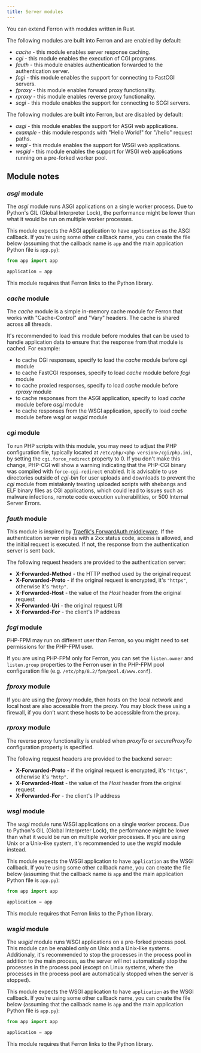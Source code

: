 ```yaml
---
title: Server modules
---
```


You can extend Ferron with modules written in Rust.

The following modules are built into Ferron and are enabled by default:

- _cache_ - this module enables server response caching.
- _cgi_ - this module enables the execution of CGI programs.
- _fauth_ - this module enables authentication forwarded to the authentication server.
- _fcgi_ - this module enables the support for connecting to FastCGI servers.
- _fproxy_ - this module enables forward proxy functionality.
- _rproxy_ - this module enables reverse proxy functionality.
- _scgi_ - this module enables the support for connecting to SCGI servers.

The following modules are built into Ferron, but are disabled by default:

- _asgi_ - this module enables the support for ASGI web applications.
- _example_ - this module responds with "Hello World!" for "/hello" request paths.
- _wsgi_ - this module enables the support for WSGI web applications.
- _wsgid_ - this module enables the support for WSGI web applications running on a pre-forked worker pool.

## Module notes

### _asgi_ module

The _asgi_ module runs ASGI applications on a single worker process. Due to Python's GIL (Global Interpreter Lock), the performance might be lower than what it would be run on multiple worker processes.

This module expects the ASGI application to have `application` as the ASGI callback. If you're using some other callback name, you can create the file below (assuming that the callback name is `app` and the main application Python file is `app.py`):
```python
from app import app

application = app
```

This module requires that Ferron links to the Python library.

### _cache_ module

The _cache_ module is a simple in-memory cache module for Ferron that works with "Cache-Control" and "Vary" headers. The cache is shared across all threads.

It's recommended to load this module before modules that can be used to handle application data to ensure that the response from that module is cached. For example:

- to cache CGI responses, specify to load the _cache_ module before _cgi_ module
- to cache FastCGI responses, specify to load _cache_ module before _fcgi_ module
- to cache proxied responses, specify to load _cache_ module before _rproxy_ module
- to cache responses from the ASGI application, specify to load _cache_ module before _asgi_ module
- to cache responses from the WSGI application, specify to load _cache_ module before _wsgi_ or _wsgid_ module

### _cgi_ module

To run PHP scripts with this module, you may need to adjust the PHP configuration file, typically located at `/etc/php/<php version>/cgi/php.ini`, by setting the `cgi.force_redirect` property to 0. If you don't make this change, PHP-CGI will show a warning indicating that the PHP-CGI binary was compiled with `force-cgi-redirect` enabled. It is advisable to use directories outside of _cgi-bin_ for user uploads and downloads to prevent the _cgi_ module from mistakenly treating uploaded scripts with shebangs and ELF binary files as CGI applications, which could lead to issues such as malware infections, remote code execution vulnerabilities, or 500 Internal Server Errors.

### _fauth_ module

This module is inspired by [Traefik's ForwardAuth middleware](https://doc.traefik.io/traefik/middlewares/http/forwardauth/). If the authentication server replies with a 2xx status code, access is allowed, and the initial request is executed. If not, the response from the authentication server is sent back.

The following request headers are provided to the authentication server:

- **X-Forwarded-Method** - the HTTP method used by the original request
- **X-Forwarded-Proto** - if the original request is encrypted, it's `"https"`, otherwise it's `"http"`.
- **X-Forwarded-Host** - the value of the _Host_ header from the original request
- **X-Forwarded-Uri** - the original request URI
- **X-Forwarded-For** - the client's IP address

### _fcgi_ module

PHP-FPM may run on different user than Ferron, so you might need to set permissions for the PHP-FPM user.

If you are using PHP-FPM only for Ferron, you can set the `listen.owner` and `listen.group` properties to the Ferron user in the PHP-FPM pool configuration file (e.g. `/etc/php/8.2/fpm/pool.d/www.conf`).

### _fproxy_ module

If you are using the _fproxy_ module, then hosts on the local network and local host are also accessible from the proxy. You may block these using a firewall, if you don’t want these hosts to be accessible from the proxy.

### _rproxy_ module

The reverse proxy functionality is enabled when _proxyTo_ or _secureProxyTo_ configuration property is specified.

The following request headers are provided to the backend server:

- **X-Forwarded-Proto** - if the original request is encrypted, it's `"https"`, otherwise it's `"http"`.
- **X-Forwarded-Host** - the value of the _Host_ header from the original request
- **X-Forwarded-For** - the client's IP address

### _wsgi_ module

The _wsgi_ module runs WSGI applications on a single worker process. Due to Python's GIL (Global Interpreter Lock), the performance might be lower than what it would be run on multiple worker processes. If you are using Unix or a Unix-like system, it's recommended to use the _wsgid_ module instead.

This module expects the WSGI application to have `application` as the WSGI callback. If you're using some other callback name, you can create the file below (assuming that the callback name is `app` and the main application Python file is `app.py`):
```python
from app import app

application = app
```

This module requires that Ferron links to the Python library.

### _wsgid_ module

The _wsgid_ module runs WSGI applications on a pre-forked process pool. This module can be enabled only on Unix and a Unix-like systems. Additionaly, it's recommended to stop the processes in the process pool in addition to the main process, as the server will not automatically stop the processes in the process pool (except on Linux systems, where the processes in the process pool are automatically stopped when the server is stopped).

This module expects the WSGI application to have `application` as the WSGI callback. If you're using some other callback name, you can create the file below (assuming that the callback name is `app` and the main application Python file is `app.py`):
```python
from app import app

application = app
```

This module requires that Ferron links to the Python library.